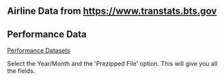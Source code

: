 ## Airline Data from https://www.transtats.bts.gov

## Performance Data

[Performance Datasets](https://www.transtats.bts.gov/DL_SelectFields.asp)

Select the Year/Month and the 'Prezipped File' option.  This will give you all the fields.



